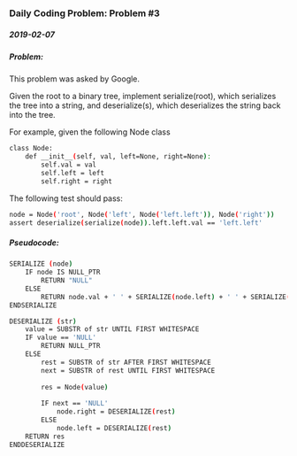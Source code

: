 ### Daily Coding Problem: Problem #3
##### 2019-02-07
##### Problem:
This problem was asked by Google.

Given the root to a binary tree, implement serialize(root), which serializes the tree into a string, and deserialize(s), which deserializes the string back into the tree.

For example, given the following Node class

```bash
class Node:
    def __init__(self, val, left=None, right=None):
        self.val = val
        self.left = left
        self.right = right
```
The following test should pass:
```bash
node = Node('root', Node('left', Node('left.left')), Node('right'))
assert deserialize(serialize(node)).left.left.val == 'left.left'
```

##### Pseudocode:
```bash
SERIALIZE (node)
    IF node IS NULL_PTR
        RETURN "NULL"
    ELSE
        RETURN node.val + ' ' + SERIALIZE(node.left) + ' ' + SERIALIZE(node.right)
ENDSERIALIZE

DESERIALIZE (str)
    value = SUBSTR of str UNTIL FIRST WHITESPACE
    IF value == 'NULL'
        RETURN NULL_PTR
    ELSE
        rest = SUBSTR of str AFTER FIRST WHITESPACE
        next = SUBSTR of rest UNTIL FIRST WHITESPACE
        
        res = Node(value)
        
        IF next == 'NULL'
            node.right = DESERIALIZE(rest)
        ELSE
            node.left = DESERIALIZE(rest)
    RETURN res
ENDDESERIALIZE
```